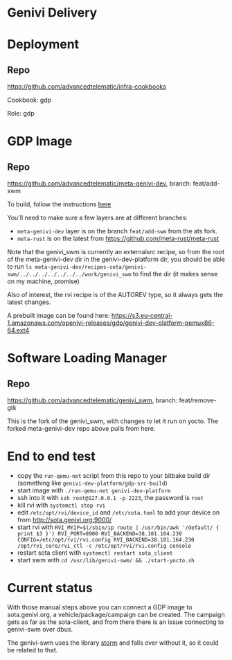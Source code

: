 # Genivi Delivery

# Deployment

## Repo

https://github.com/advancedtelematic/infra-cookbooks

Cookbook: gdp

Role: gdp

# GDP Image

## Repo

https://github.com/advancedtelematic/meta-genivi-dev, branch: feat/add-swm

To build, follow the instructions [here](https://github.com/advancedtelematic/meta-genivi-dev#building-the-genivi-development-platform-gdp)

You'll need to make sure a few layers are at different branches:

- `meta-genivi-dev` layer is on the branch `feat/add-swm` from the ats fork.
- `meta-rust` is on the latest from https://github.com/meta-rust/meta-rust

Note that the genivi_swm is currently an externalsrc recipe, so from the root of the meta-genivi-dev dir in the genivi-dev-platform dir, you should be able to run `ls meta-genivi-dev/recipes-sota/genivi-swm/../../../../../../../work/genivi_swm` to find the dir (it makes sense on my machine, promise)

Also of interest, the rvi recipe is of the AUTOREV type, so it always gets the latest changes.

A prebuilt image can be found here: https://s3.eu-central-1.amazonaws.com/openivi-releases/gdp/genivi-dev-platform-qemux86-64.ext4

# Software Loading Manager

## Repo

https://github.com/advancedtelematic/genivi_swm, branch: feat/remove-gtk

This is the fork of the genivi_swm, with changes to let it run on yocto. The forked meta-genivi-dev repo above pulls from here.

# End to end test

- copy the `run-qemu-net` script from this repo to your bitbake build dir (something like `genivi-dev-platform/gdp-src-build`)
- start image with `./run-qemu-net genivi-dev-platform`
- ssh into it with `ssh root@127.0.0.1 -p 2223`, the password is `root`
- kill rvi with `systemctl stop rvi`
- edit `/etc/opt/rvi/device_id` and `/etc/sota.toml` to add your device on from http://sota.genivi.org:9000/
- start rvi with `RVI_MYIP=$(/sbin/ip route | /usr/bin/awk '/default/ { print $3 }') RVI_PORT=8900 RVI_BACKEND=38.101.164.230 CONFIG=/etc/opt/rvi/rvi.config RVI_BACKEND=38.101.164.230 /opt/rvi_core/rvi_ctl -c /etc/opt/rvi/rvi.config console`
- restart sota client with `systemctl restart sota_client`
- start swm with `cd /usr/lib/genivi-swm/ && ./start-yocto.sh`

# Current status

With those manual steps above you can connect a GDP image to sota.genivi.org, a vehicle/package/campaign can be created. The campaign gets as far as the sota-client, and from there there is an issue connecting to genivi-swm over dbus.

The genivi-swm uses the library [storm](https://pypi.python.org/pypi/storm) and falls over without it, so it could be related to that.
